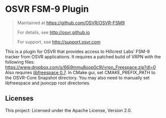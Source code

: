 # OSVR FSM-9 Plugin
> Maintained at <https://github.com/OSVR/OSVR-FSM9>
>
> For details, see <http://osvr.github.io>
>
> For support, see <http://support.osvr.com>

This is a plugin for OSVR that provides access to Hillcrest Labs' FSM-9 tracker from OSVR applications.
It requires a patched build of VRPN with the following files: https://www.dropbox.com/s/66i9mmu8oop0c9l/vrpn_Freespace.zip?dl=0
Also requires <a href="https://launchpad.net/libfreespace">libfreespace 0.7</a>.
In CMake gui, set CMAKE_PREFIX_PATH to the OSVR-Core Snapshot directory.
You may also need to manually set libfreespace and jsoncpp root directories.

## Licenses

This project: Licensed under the Apache License, Version 2.0.
